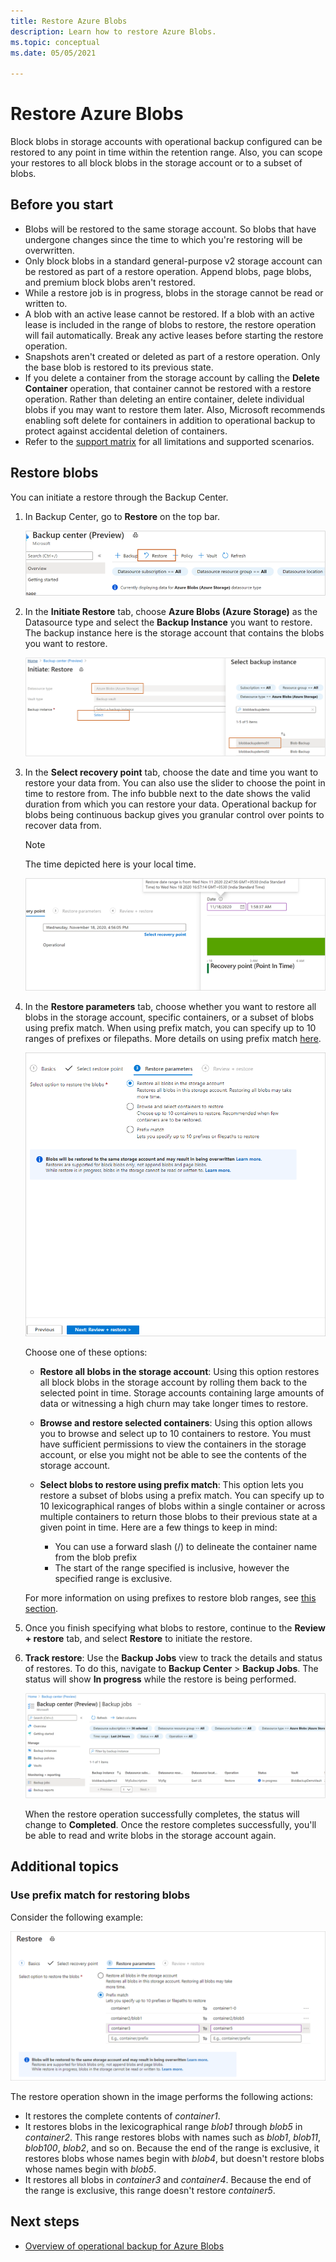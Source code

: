 ```yaml
---
title: Restore Azure Blobs
description: Learn how to restore Azure Blobs.
ms.topic: conceptual
ms.date: 05/05/2021

---
```


# Restore Azure Blobs

Block blobs in storage accounts with operational backup configured can be restored to any point in time within the retention range. Also, you can scope your restores to all block blobs in the storage account or to a subset of blobs.

## Before you start

- Blobs will be restored to the same storage account. So blobs that have undergone changes since the time to which you're restoring will be overwritten.
- Only block blobs in a standard general-purpose v2 storage account can be restored as part of a restore operation. Append blobs, page blobs, and premium block blobs aren't restored.
- While a restore job is in progress, blobs in the storage cannot be read or written to.
- A blob with an active lease cannot be restored. If a blob with an active lease is included in the range of blobs to restore, the restore operation will fail automatically. Break any active leases before starting the restore operation.
- Snapshots aren't created or deleted as part of a restore operation. Only the base blob is restored to its previous state.
- If you delete a container from the storage account by calling the **Delete Container** operation, that container cannot be restored with a restore operation. Rather than deleting an entire container, delete individual blobs if you may want to restore them later. Also, Microsoft recommends enabling soft delete for containers in addition to operational backup to protect against accidental deletion of containers.
- Refer to the [support matrix](blob-backup-support-matrix.md) for all limitations and supported scenarios.

## Restore blobs

You can initiate a restore through the Backup Center.

1. In Backup Center, go to **Restore** on the top bar.

    ![Restore in Backup Center](./media/blob-restore/backup-center-restore.png)

1. In the **Initiate Restore** tab, choose **Azure Blobs (Azure Storage)** as the Datasource type and select the **Backup Instance** you want to restore. The backup instance here is the storage account that contains the blobs you want to restore.

     ![Select Backup Instance](./media/blob-restore/select-backup-instance.png)

1. In the **Select recovery point** tab, choose the date and time you want to restore your data from. You can also use the slider to choose the point in time to restore from. The info bubble next to the date shows the valid duration from which you can restore your data. Operational backup for blobs being continuous backup gives you granular control over points to recover data from.

    >[!NOTE]
    > The time depicted here is your local time.

    ![Date and time for restore](./media/blob-restore/date-and-time.png)

1. In the **Restore parameters** tab, choose whether you want to restore all blobs in the storage account, specific containers, or a subset of blobs using prefix match. When using prefix match, you can specify up to 10 ranges of prefixes or filepaths. More details on using prefix match [here](#use-prefix-match-for-restoring-blobs).

    ![Restore parameters](./media/blob-restore/restore-parameters.png)

    Choose one of these options:

    - **Restore all blobs in the storage account**: Using this option restores all block blobs in the storage account by rolling them back to the selected point in time. Storage accounts containing large amounts of data or witnessing a high churn may take longer times to restore.

    - **Browse and restore selected containers**: Using this option allows you to browse and select up to 10 containers to restore. You must have sufficient permissions to view the containers in the storage account, or else you might not be able to see the contents of the storage account.

    - **Select blobs to restore using prefix match**: This option lets you restore a subset of blobs using a prefix match. You can specify up to 10 lexicographical ranges of blobs within a single container or across multiple containers to return those blobs to their previous state at a given point in time. Here are a few things to keep in mind:

        - You can use a forward slash (/) to delineate the container name from the blob prefix
        - The start of the range specified is inclusive, however the specified range is exclusive.

    For more information on using prefixes to restore blob ranges, see [this section](#use-prefix-match-for-restoring-blobs).

1. Once you finish specifying what blobs to restore, continue to the **Review + restore** tab, and select **Restore** to initiate the restore.

1. **Track restore**: Use the **Backup Jobs** view to track the details and status of restores. To do this, navigate to **Backup Center** > **Backup Jobs**. The status will show **In progress** while the restore is being performed.

    ![Backup jobs tab](./media/blob-restore/backup-jobs.png)

    When the restore operation successfully completes, the status will change to **Completed**. Once the restore completes successfully, you'll be able to read and write blobs in the storage account again.

## Additional topics

### Use prefix match for restoring blobs

Consider the following example:

![Restore with prefix match](./media/blob-restore/prefix-match.png)

The restore operation shown in the image performs the following actions:

- It restores the complete contents of *container1*.
- It restores blobs in the lexicographical range *blob1* through *blob5* in *container2*. This range restores blobs with names such as *blob1*, *blob11*, *blob100*, *blob2*, and so on. Because the end of the range is exclusive, it restores blobs whose names begin with *blob4*, but doesn't restore blobs whose names begin with *blob5*.
- It restores all blobs in *container3* and *container4*. Because the end of the range is exclusive, this range doesn't restore *container5*.

## Next steps

- [Overview of operational backup for Azure Blobs](blob-backup-overview.md)
